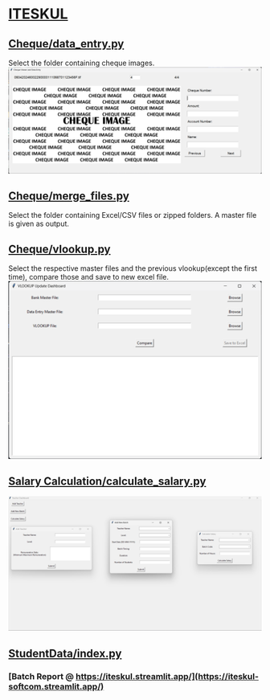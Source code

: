 # [ITESKUL](https://www.iteskul.com/)

## [Cheque/data_entry.py](https://github.com/sojith29034/Iteskul-Softcom/blob/main_branch/Cheque/data_entry.py)
Select the folder containing cheque images.
![Data Entry](screenshots/data_entry.png)

## [Cheque/merge_files.py](https://github.com/sojith29034/Iteskul-Softcom/blob/main_branch/Cheque/merge_files.py)
Select the folder containing Excel/CSV files or zipped folders. A master file is given as output.

## [Cheque/vlookup.py](https://github.com/sojith29034/Iteskul-Softcom/blob/main_branch/Cheque/vlookup.py)
Select the respective master files and the previous vlookup(except the first time), compare those and save to new excel file.
![VLOOKUP](screenshots/vlookup.png)

## [Salary Calculation/calculate_salary.py](https://github.com/sojith29034/Iteskul-Softcom/blob/main_branch/Salary%20Calculation/calculate_salary.py)
![Calculate Salary](screenshots/calculate_salary.png)

## [StudentData/index.py](https://github.com/sojith29034/Iteskul-Softcom/blob/main_branch/StudentData/index.py)
### [Batch Report @ https://iteskul.streamlit.app/](https://iteskul-softcom.streamlit.app/)
